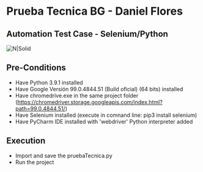 # Prueba Tecnica BG - Daniel Flores
## Automation Test Case - Selenium/Python
![N|Solid](https://miro.medium.com/max/1400/1*nxIlcc-RJSOq_PgE5GMo0A.png)

## Pre-Conditions

- Have Python 3.9.1 installed
- Have Google Versión 99.0.4844.51 (Build oficial) (64 bits) installed
- Have chromedrive.exe in the same project folder
  (https://chromedriver.storage.googleapis.com/index.html?path=99.0.4844.51/)
- Have Selenium installed
  (execute in comnand line: pip3 install selenium)
- Have PyCharm IDE installed with 'webdriver' Python interpreter added
  
## Execution
- Import and save the pruebaTecnica.py
- Run the project
